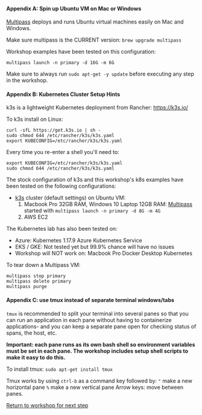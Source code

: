 
#### Appendix A: Spin up Ubuntu VM on Mac or Windows  

[Multipass](http://multipass.run) deploys and runs Ubuntu virtual machines easily on Mac and Windows.  

Make sure multipass is the CURRENT version: `brew upgrade multipass`

Workshop examples have been tested on this configuration:

`multipass launch -n primary -d 16G -m 6G`

Make sure to always run `sudo apt-get -y update` before executing any step in the workshop.

#### Appendix B: Kubernetes Cluster Setup Hints

k3s is a lightweight Kubernetes deployment from Rancher: https://k3s.io/  

To k3s install on Linux:  
```
curl -sfL https://get.k3s.io | sh -
sudo chmod 644 /etc/rancher/k3s/k3s.yaml  
export KUBECONFIG=/etc/rancher/k3s/k3s.yaml  
```

Every time you re-enter a shell you'll need to:   
```
export KUBECONFIG=/etc/rancher/k3s/k3s.yaml
sudo chmod 644 /etc/rancher/k3s/k3s.yaml  
```

The stock configuration of k3s and this workshop's k8s examples have been tested on the following configurations:  

* [k3s](http://k3s.io) cluster (default settings) on Ubuntu VM:
  1. Macbook Pro 32GB RAM, Windows 10 Laptop 12GB RAM: [Multipass](http://multipass.run) started with `multipass launch -n primary -d 8G -m 4G`  
  2. AWS EC2
  
The Kubernetes lab has also been tested on:    
* Azure: Kubernetes 1.17.9 Azure Kubernetes Service  
* EKS / GKE: Not tested yet but 99.9% chance will have no issues  
* Workshop will NOT work on: Macbook Pro Docker Desktop Kubernetes

To tear down a Multipass VM:

```
multipass stop primary
multipass delete primary
multipass purge
```

#### Appendix C: use tmux instead of separate terminal windows/tabs  

`tmux` is recommended to split your terminal into several panes so that you can run an application in each pane without having to containerize applications- and you can keep a separate pane open for checking status of spans, the host, etc.

**Important: each pane runs as its own bash shell so environment variables must be set in each pane. The workshop includes setup shell scripts to make it easy to do this.**

To install tmux: `sudo apt-get install tmux`

Tmux works by using `ctrl-b` as a command key followed by:
`"` make a new horizontal pane
`%` make a new vertical pane
Arrow keys: move between panes.

[Return to workshop for next step](../README.md)